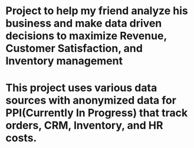 # Project to help my friend analyze his business and make data driven decisions to maximize Revenue, Customer Satisfaction, and Inventory management
# This project uses various data sources with anonymized data for PPI(Currently In Progress) that track orders, CRM, Inventory, and HR costs.
